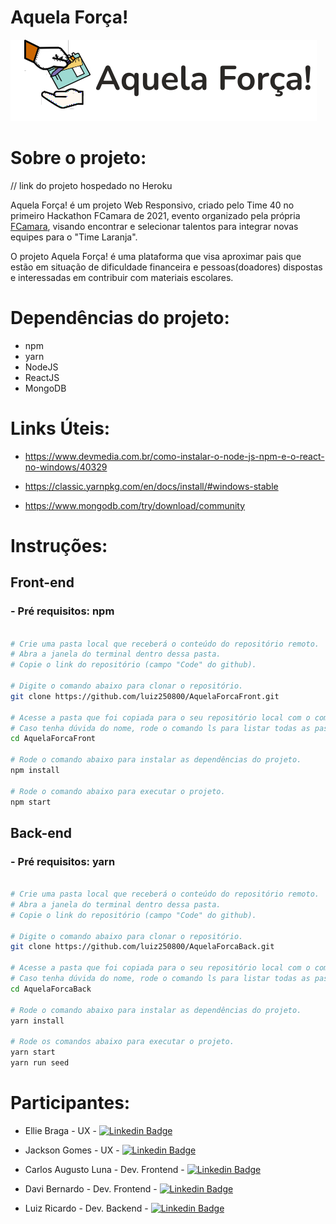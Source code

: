 
# Aquela Força!

![Logo](https://github.com/luiz250800/AquelaForcaFront/blob/main/src/images/imgLogoPerfil.svg)


# Sobre o projeto:
// link do projeto hospedado no Heroku

Aquela Força! é um projeto Web Responsivo, criado pelo Time 40 no primeiro Hackathon FCamara de 2021, evento organizado pela própria [FCamara](https://www.fcamara.com.br/), visando encontrar e selecionar talentos para integrar novas equipes para o "Time Laranja".

O projeto Aquela Força! é uma plataforma que visa aproximar pais que estão em situação de dificuldade financeira e pessoas(doadores) dispostas e interessadas em contribuir com materiais escolares.


# Dependências do projeto:

- npm
- yarn
- NodeJS
- ReactJS
- MongoDB

# Links Úteis:

- https://www.devmedia.com.br/como-instalar-o-node-js-npm-e-o-react-no-windows/40329

- https://classic.yarnpkg.com/en/docs/install/#windows-stable

- https://www.mongodb.com/try/download/community

# Instruções:

## Front-end
### - Pré requisitos: npm
```bash

# Crie uma pasta local que receberá o conteúdo do repositório remoto.
# Abra a janela do terminal dentro dessa pasta.
# Copie o link do repositório (campo "Code" do github).

# Digite o comando abaixo para clonar o repositório.
git clone https://github.com/luiz250800/AquelaForcaFront.git

# Acesse a pasta que foi copiada para o seu repositório local com o comando cd nome-da-pasta. 
# Caso tenha dúvida do nome, rode o comando ls para listar todas as pastas.
cd AquelaForcaFront

# Rode o comando abaixo para instalar as dependências do projeto.
npm install

# Rode o comando abaixo para executar o projeto.
npm start

```

## Back-end
### - Pré requisitos: yarn
```bash

# Crie uma pasta local que receberá o conteúdo do repositório remoto.
# Abra a janela do terminal dentro dessa pasta.
# Copie o link do repositório (campo "Code" do github).

# Digite o comando abaixo para clonar o repositório.
git clone https://github.com/luiz250800/AquelaForcaBack.git

# Acesse a pasta que foi copiada para o seu repositório local com o comando cd nome-da-pasta. 
# Caso tenha dúvida do nome, rode o comando ls para listar todas as pastas.
cd AquelaForcaBack

# Rode o comando abaixo para instalar as dependências do projeto.
yarn install

# Rode os comandos abaixo para executar o projeto.
yarn start
yarn run seed

```


# Participantes:

- Ellie Braga - UX - [![Linkedin Badge](https://img.shields.io/badge/-LinkedIn-blue?style=flat-square&logo=Linkedin&logoColor=white&link=https://www.linkedin.com/in/ellie-braga/)](https://www.linkedin.com/in/ellie-braga/)

- Jackson Gomes - UX - [![Linkedin Badge](https://img.shields.io/badge/-LinkedIn-blue?style=flat-square&logo=Linkedin&logoColor=white&link=https://www.linkedin.com/in/jackson-gomes-b564bb14b)](https://www.linkedin.com/in/jackson-gomes-b564bb14b)

- Carlos Augusto Luna - Dev. Frontend - [![Linkedin Badge](https://img.shields.io/badge/-LinkedIn-blue?style=flat-square&logo=Linkedin&logoColor=white&link=https://www.linkedin.com/in/augusto-luna-4284313a/)](https://www.linkedin.com/in/augusto-luna-4284313a/)

- Davi Bernardo - Dev. Frontend - [![Linkedin Badge](https://img.shields.io/badge/-LinkedIn-blue?style=flat-square&logo=Linkedin&logoColor=white&link=https://www.linkedin.com/in/davibernardo/)](https://www.linkedin.com/in/davibernardo/)

- Luiz Ricardo - Dev. Backend - [![Linkedin Badge](https://img.shields.io/badge/-LinkedIn-blue?style=flat-square&logo=Linkedin&logoColor=white&link=https://www.linkedin.com/in/luiz-ricardo-soares-dos-santos-08580817b/)](https://www.linkedin.com/in/luiz-ricardo-soares-dos-santos-08580817b/)
